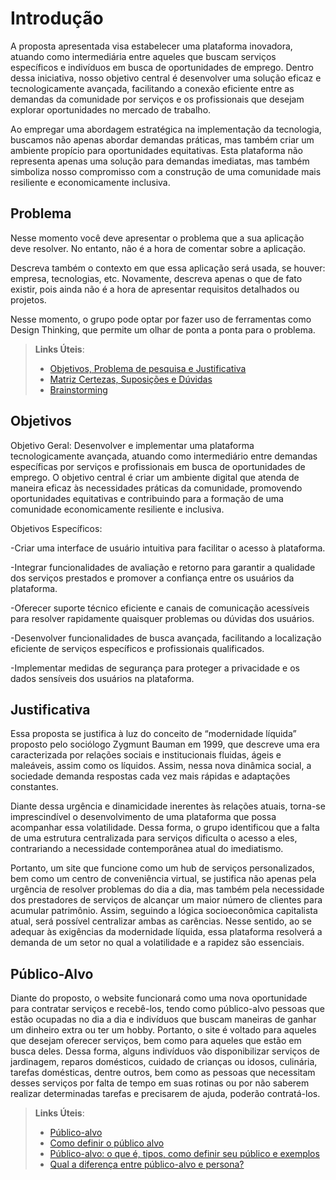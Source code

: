 # Introdução

A proposta apresentada visa estabelecer uma plataforma inovadora, atuando como
intermediária entre aqueles que buscam serviços específicos e indivíduos em busca de
oportunidades de emprego. Dentro dessa iniciativa, nosso objetivo central é desenvolver uma
solução eficaz e tecnologicamente avançada, facilitando a conexão eficiente entre as demandas
da comunidade por serviços e os profissionais que desejam explorar oportunidades no mercado
de trabalho.

Ao empregar uma abordagem estratégica na implementação da tecnologia, buscamos não
apenas abordar demandas práticas, mas também criar um ambiente propício para oportunidades
equitativas. Esta plataforma não representa apenas uma solução para demandas imediatas, mas
também simboliza nosso compromisso com a construção de uma comunidade mais resiliente e
economicamente inclusiva.

## Problema
Nesse momento você deve apresentar o problema que a sua aplicação deve  resolver. No entanto, não é a hora de comentar sobre a aplicação.

Descreva também o contexto em que essa aplicação será usada, se  houver: empresa, tecnologias, etc. Novamente, descreva apenas o que de  fato existir, pois ainda não é a hora de apresentar requisitos  detalhados ou projetos.

Nesse momento, o grupo pode optar por fazer uso  de ferramentas como Design Thinking, que permite um olhar de ponta a ponta para o problema.

> **Links Úteis**:
> - [Objetivos, Problema de pesquisa e Justificativa](https://medium.com/@versioparole/objetivos-problema-de-pesquisa-e-justificativa-c98c8233b9c3)
> - [Matriz Certezas, Suposições e Dúvidas](https://medium.com/educa%C3%A7%C3%A3o-fora-da-caixa/matriz-certezas-suposi%C3%A7%C3%B5es-e-d%C3%BAvidas-fa2263633655)
> - [Brainstorming](https://www.euax.com.br/2018/09/brainstorming/)

## Objetivos
Objetivo Geral:
Desenvolver e implementar uma plataforma tecnologicamente avançada, atuando como
intermediário entre demandas específicas por serviços e profissionais em busca de
oportunidades de emprego. O objetivo central é criar um ambiente digital que atenda de maneira
eficaz às necessidades práticas da comunidade, promovendo oportunidades equitativas e
contribuindo para a formação de uma comunidade economicamente resiliente e inclusiva.


Objetivos Específicos:

-Criar uma interface de usuário intuitiva para facilitar o acesso à plataforma.

-Integrar funcionalidades de avaliação e retorno para garantir a qualidade dos serviços prestados
e promover a confiança entre os usuários da plataforma.

-Oferecer suporte técnico eficiente e canais de comunicação acessíveis para resolver
rapidamente quaisquer problemas ou dúvidas dos usuários.

-Desenvolver funcionalidades de busca avançada, facilitando a localização eficiente de
serviços específicos e profissionais qualificados.

-Implementar medidas de segurança para proteger a privacidade e os dados sensíveis dos
usuários na plataforma.


## Justificativa

Essa proposta se justifica à luz do conceito de “modernidade líquida” proposto pelo sociólogo Zygmunt Bauman em 1999, que descreve uma era caracterizada por relações sociais e institucionais fluidas, ágeis e maleáveis, assim como os líquidos. Assim, nessa nova dinâmica social, a sociedade demanda respostas cada vez mais rápidas e adaptações constantes. 

Diante dessa urgência e dinamicidade inerentes às relações atuais, torna-se imprescindível o desenvolvimento de uma plataforma que possa acompanhar essa volatilidade. Dessa forma, o grupo identificou que a falta de uma estrutura centralizada para serviços dificulta o acesso a eles, contrariando a necessidade contemporânea atual do imediatismo. 

Portanto, um site que funcione como um hub de serviços personalizados, bem como um centro de conveniência virtual, se justifica não apenas pela urgência de resolver problemas do dia a dia, mas também pela necessidade dos prestadores de serviços de alcançar um maior número de clientes para acumular patrimônio. Assim, seguindo a lógica socioeconômica capitalista atual, será possível centralizar ambas as carências. Nesse sentido, ao se adequar às exigências da modernidade líquida, essa plataforma resolverá a demanda de um setor no qual a volatilidade e a rapidez são essenciais. 

## Público-Alvo

Diante do proposto, o website funcionará como uma nova oportunidade para contratar serviços e recebê-los, tendo como público-alvo pessoas que estão ocupadas no dia a dia e indivíduos que buscam maneiras de ganhar um dinheiro extra ou ter um hobby. Portanto, o site é voltado para aqueles que desejam oferecer serviços, bem como para aqueles que estão em busca deles. Dessa forma, alguns indivíduos vão disponibilizar serviços de jardinagem, reparos domésticos, cuidado de crianças ou idosos, culinária, tarefas domésticas, dentre outros, bem como as pessoas que necessitam desses serviços por falta de tempo em suas rotinas ou por não saberem realizar determinadas tarefas e precisarem de ajuda, poderão contratá-los. 

> **Links Úteis**:
> - [Público-alvo](https://blog.hotmart.com/pt-br/publico-alvo/)
> - [Como definir o público alvo](https://exame.com/pme/5-dicas-essenciais-para-definir-o-publico-alvo-do-seu-negocio/)
> - [Público-alvo: o que é, tipos, como definir seu público e exemplos](https://klickpages.com.br/blog/publico-alvo-o-que-e/)
> - [Qual a diferença entre público-alvo e persona?](https://rockcontent.com/blog/diferenca-publico-alvo-e-persona/)

